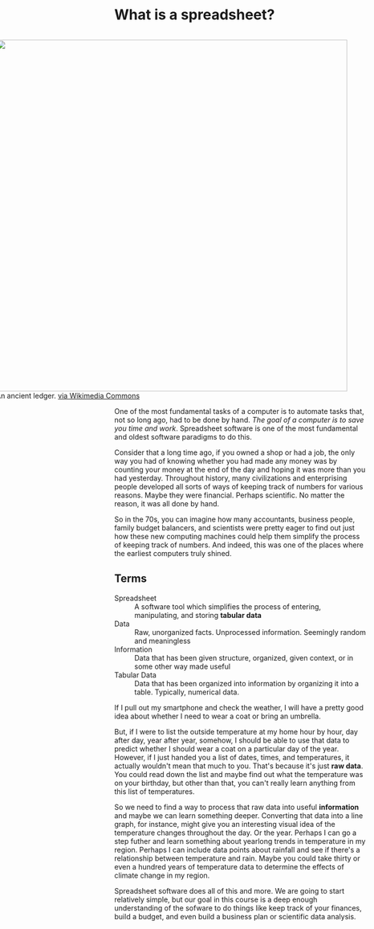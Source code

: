 # What is a spreadsheet?

<figure style="float: right">
    <img src="https://upload.wikimedia.org/wikipedia/commons/4/49/Hauptbuch_Hochstetter_vor_1828.jpg" width="700px"/>
    <figcaption>An ancient ledger. <a href="https://commons.wikimedia.org/wiki/File%3AHauptbuch_Hochstetter_vor_1828.jpg">via Wikimedia Commons</a></figcaption>
</figure>

One of the most fundamental tasks of a computer is to automate tasks that, not so long ago, had to be done by hand. _The goal of a computer is to save you time and work_. Spreadsheet software is one of the most fundamental and oldest software paradigms to do this.

Consider that a long time ago, if you owned a shop or had a job, the only way you had of knowing whether you had made any money was by counting your money at the end of the day and hoping it was more than you had yesterday. Throughout history, many civilizations and enterprising people developed all sorts of ways of keeping track of numbers for various reasons. Maybe they were financial. Perhaps scientific. No matter the reason, it was all done by hand.

So in the 70s, you can imagine how many accountants, business people, family budget balancers, and scientists were pretty eager to find out just how these new computing machines could help them simplify the process of keeping track of numbers. And indeed, this was one of the places where the earliest computers truly shined.

## Terms

<dl>
    <dt>Spreadsheet</dt>
    <dd>A software tool which simplifies the process of entering, manipulating, and storing <strong>tabular data</strong></dd>
    <dt>Data</dt>
    <dd>Raw, unorganized facts. Unprocessed information. Seemingly random and meaningless</dd>
    <dt>Information</dt>
    <dd>Data that has been given structure, organized, given context, or in some other way made useful</dd>
    <dt>Tabular Data</dt>
    <dd>Data that has been organized into information by organizing it into a table. Typically, numerical data.</dd>
</dl>

If I pull out my smartphone and check the weather, I will have a pretty good idea about whether I need to wear a coat or bring an umbrella. 

But, if I were to list the outside temperature at my home hour by hour, day after day, year after year, somehow, I should be able to use that data to predict whether I should wear a coat on a particular day of the year. However, if I just handed you a list of dates, times, and temperatures, it actually wouldn't mean that much to you. That's because it's just <strong>raw data</strong>. You could read down the list and maybe find out what the temperature was on your birthday, but other than that, you can't really learn anything from this list of temperatures.

So we need to find a way to process that raw data into useful <strong>information</strong> and maybe we can learn something deeper. Converting that data into a line graph, for instance, might give you an interesting visual idea of the temperature changes throughout the day. Or the year. Perhaps I can go a step futher and learn something about yearlong trends in temperature in my region. Perhaps I can include data points about rainfall and see if there's a relationship between temperature and rain. Maybe you could take thirty or even a hundred years of temperature data to determine the effects of climate change in my region.

Spreadsheet software does all of this and more. We are going to start relatively simple, but our goal in this course is a deep enough understanding of the sofware to do things like keep track of your finances, build a budget, and even build a business plan or scientific data analysis.
